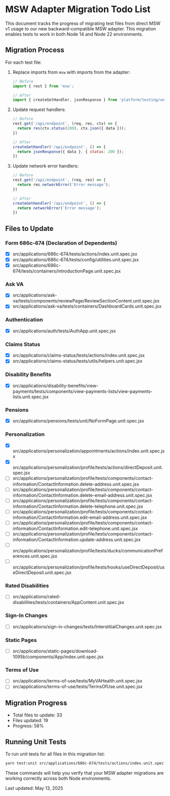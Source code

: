 # MSW Adapter Migration Todo List

This document tracks the progress of migrating test files from direct MSW v1 usage to our new backward-compatible MSW adapter. This migration enables tests to work in both Node 14 and Node 22 environments.

## Migration Process

For each test file:

1. Replace imports from `msw` with imports from the adapter:
   ```javascript
   // Before
   import { rest } from 'msw';
   
   // After
   import { createGetHandler, jsonResponse } from 'platform/testing/unit/msw-adapter';
   ```

2. Update request handlers:
   ```javascript
   // Before
   rest.get('/api/endpoint', (req, res, ctx) => {
     return res(ctx.status(200), ctx.json({ data }));
   })
   
   // After
   createGetHandler('/api/endpoint', () => {
     return jsonResponse({ data }, { status: 200 });
   })
   ```

3. Update network error handlers:
   ```javascript
   // Before
   rest.get('/api/endpoint', (req, res) => {
     return res.networkError('Error message');
   })
   
   // After
   createGetHandler('/api/endpoint', () => {
     return networkError('Error message');
   })
   ```

## Files to Update

### Form 686c-674 (Declaration of Dependents)

- [x] src/applications/686c-674/tests/actions/index.unit.spec.jsx
- [x] src/applications/686c-674/tests/config/utilities.unit.spec.jsx
- [x] src/applications/686c-674/tests/containers/introductionPage.unit.spec.jsx

### Ask VA

- [x] src/applications/ask-va/tests/components/reviewPage/ReviewSectionContent.unit.spec.jsx
- [x] src/applications/ask-va/tests/containers/DashboardCards.unit.spec.jsx

### Authentication

- [x] src/applications/auth/tests/AuthApp.unit.spec.jsx

### Claims Status

- [x] src/applications/claims-status/tests/actions/index.unit.spec.jsx
- [x] src/applications/claims-status/tests/utils/helpers.unit.spec.jsx

### Disability Benefits

- [x] src/applications/disability-benefits/view-payments/tests/components/view-payments-lists/view-payments-lists.unit.spec.jsx

### Pensions

- [x] src/applications/pensions/tests/unit/NoFormPage.unit.spec.jsx

### Personalization

- [x] src/applications/personalization/appointments/actions/index.unit.spec.jsx
- [x] src/applications/personalization/profile/tests/actions/directDeposit.unit.spec.jsx
- [ ] src/applications/personalization/profile/tests/components/contact-information/ContactInformation.delete-address.unit.spec.jsx
- [ ] src/applications/personalization/profile/tests/components/contact-information/ContactInformation.delete-email-address.unit.spec.jsx
- [ ] src/applications/personalization/profile/tests/components/contact-information/ContactInformation.delete-telephone.unit.spec.jsx
- [ ] src/applications/personalization/profile/tests/components/contact-information/ContactInformation.edit-email-address.unit.spec.jsx
- [ ] src/applications/personalization/profile/tests/components/contact-information/ContactInformation.edit-telephone.unit.spec.jsx
- [ ] src/applications/personalization/profile/tests/components/contact-information/ContactInformation.update-address.unit.spec.jsx
- [ ] src/applications/personalization/profile/tests/ducks/communicationPreferences.unit.spec.jsx
- [ ] src/applications/personalization/profile/tests/hooks/useDirectDeposit/useDirectDeposit.unit.spec.jsx

### Rated Disabilities

- [ ] src/applications/rated-disabilities/tests/containers/AppContent.unit.spec.jsx

### Sign-In Changes

- [ ] src/applications/sign-in-changes/tests/InterstitialChanges.unit.spec.jsx

### Static Pages

- [ ] src/applications/static-pages/download-1095b/components/App/index.unit.spec.jsx

### Terms of Use

- [ ] src/applications/terms-of-use/tests/MyVAHealth.unit.spec.jsx
- [ ] src/applications/terms-of-use/tests/TermsOfUse.unit.spec.jsx

## Migration Progress

- Total files to update: 33
- Files updated: 19
- Progress: 58%

## Running Unit Tests

To run unit tests for all files in this migration list:

```bash
yarn test:unit src/applications/686c-674/tests/actions/index.unit.spec.jsx src/applications/686c-674/tests/config/utilities.unit.spec.jsx src/applications/686c-674/tests/containers/introductionPage.unit.spec.jsx src/applications/ask-va/tests/components/reviewPage/ReviewSectionContent.unit.spec.jsx src/applications/ask-va/tests/containers/DashboardCards.unit.spec.jsx src/applications/auth/tests/AuthApp.unit.spec.jsx src/applications/claims-status/tests/actions/index.unit.spec.jsx src/applications/claims-status/tests/utils/helpers.unit.spec.jsx src/applications/disability-benefits/view-payments/tests/components/view-payments-lists/view-payments-lists.unit.spec.jsx src/applications/pensions/tests/unit/NoFormPage.unit.spec.jsx src/applications/personalization/appointments/actions/index.unit.spec.jsx src/applications/personalization/profile/tests/actions/directDeposit.unit.spec.jsx src/applications/personalization/profile/tests/components/contact-information/ContactInformation.delete-address.unit.spec.jsx src/applications/personalization/profile/tests/components/contact-information/ContactInformation.delete-email-address.unit.spec.jsx src/applications/personalization/profile/tests/components/contact-information/ContactInformation.delete-telephone.unit.spec.jsx src/applications/personalization/profile/tests/components/contact-information/ContactInformation.edit-email-address.unit.spec.jsx src/applications/personalization/profile/tests/components/contact-information/ContactInformation.edit-telephone.unit.spec.jsx src/applications/personalization/profile/tests/components/contact-information/ContactInformation.update-address.unit.spec.jsx src/applications/personalization/profile/tests/ducks/communicationPreferences.unit.spec.jsx src/applications/personalization/profile/tests/hooks/useDirectDeposit/useDirectDeposit.unit.spec.jsx src/applications/rated-disabilities/tests/containers/AppContent.unit.spec.jsx src/applications/sign-in-changes/tests/InterstitialChanges.unit.spec.jsx src/applications/static-pages/download-1095b/components/App/index.unit.spec.jsx src/applications/terms-of-use/tests/MyVAHealth.unit.spec.jsx src/applications/terms-of-use/tests/TermsOfUse.unit.spec.jsx
```

These commands will help you verify that your MSW adapter migrations are working correctly across both Node environments.

Last updated: May 13, 2025